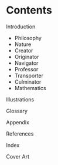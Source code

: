 # Contents
  Introduction
  
  - Philosophy
  - Nature
  - Creator
  - Originator
  - Navigator
  - Professor
  - Transporter
  - Culminator
  - Mathematics
  
  Illustrations
  
  Glossary
  
  Appendix
  
  References
  
  Index
  
  Cover Art
